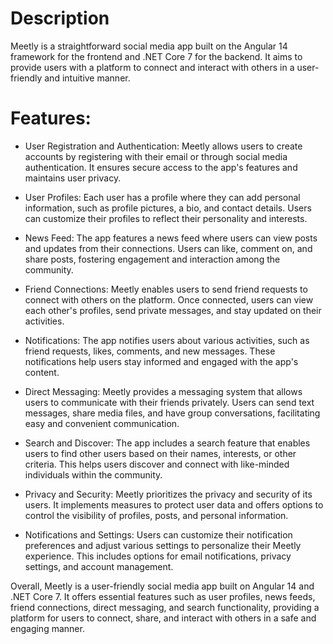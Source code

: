 # Description
 Meetly is a straightforward social media app built on the Angular 14 framework for the frontend and .NET Core 7 for the backend. It aims to provide users with a platform to connect and interact with others in a user-friendly and intuitive manner.

# Features:

* User Registration and Authentication: Meetly allows users to create accounts by registering with their email or through social media authentication. It ensures secure access to the app's features and maintains user privacy.

* User Profiles: Each user has a profile where they can add personal information, such as profile pictures, a bio, and contact details. Users can customize their profiles to reflect their personality and interests.

* News Feed: The app features a news feed where users can view posts and updates from their connections. Users can like, comment on, and share posts, fostering engagement and interaction among the community.

* Friend Connections: Meetly enables users to send friend requests to connect with others on the platform. Once connected, users can view each other's profiles, send private messages, and stay updated on their activities.

* Notifications: The app notifies users about various activities, such as friend requests, likes, comments, and new messages. These notifications help users stay informed and engaged with the app's content.

* Direct Messaging: Meetly provides a messaging system that allows users to communicate with their friends privately. Users can send text messages, share media files, and have group conversations, facilitating easy and convenient communication.

* Search and Discover: The app includes a search feature that enables users to find other users based on their names, interests, or other criteria. This helps users discover and connect with like-minded individuals within the community.

* Privacy and Security: Meetly prioritizes the privacy and security of its users. It implements measures to protect user data and offers options to control the visibility of profiles, posts, and personal information.

* Notifications and Settings: Users can customize their notification preferences and adjust various settings to personalize their Meetly experience. This includes options for email notifications, privacy settings, and account management.

Overall, Meetly is a user-friendly social media app built on Angular 14 and .NET Core 7. It offers essential features such as user profiles, news feeds, friend connections, direct messaging, and search functionality, providing a platform for users to connect, share, and interact with others in a safe and engaging manner.
